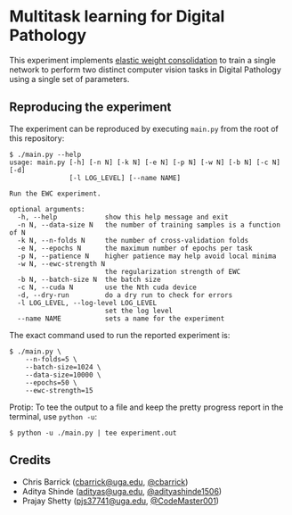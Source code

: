 # Multitask learning for Digital Pathology

This experiment implements [elastic weight consolidation][ewc] to train a single
network to perform two distinct computer vision tasks in Digital Pathology using
a single set of parameters.

[ewc]: https://arxiv.org/abs/1612.00796


## Reproducing the experiment

The experiment can be reproduced by executing `main.py` from the root of this
repository:

```
$ ./main.py --help
usage: main.py [-h] [-n N] [-k N] [-e N] [-p N] [-w N] [-b N] [-c N] [-d]
               [-l LOG_LEVEL] [--name NAME]

Run the EWC experiment.

optional arguments:
  -h, --help            show this help message and exit
  -n N, --data-size N   the number of training samples is a function of N
  -k N, --n-folds N     the number of cross-validation folds
  -e N, --epochs N      the maximum number of epochs per task
  -p N, --patience N    higher patience may help avoid local minima
  -w N, --ewc-strength N
                        the regularization strength of EWC
  -b N, --batch-size N  the batch size
  -c N, --cuda N        use the Nth cuda device
  -d, --dry-run         do a dry run to check for errors
  -l LOG_LEVEL, --log-level LOG_LEVEL
                        set the log level
  --name NAME           sets a name for the experiment
```

The exact command used to run the reported experiment is:

```
$ ./main.py \
    --n-folds=5 \
    --batch-size=1024 \
    --data-size=10000 \
    --epochs=50 \
    --ewc-strength=15
```

Protip: To tee the output to a file and keep the pretty progress report in the
terminal, use `python -u`:

```
$ python -u ./main.py | tee experiment.out
```


## Credits
- Chris Barrick (cbarrick@uga.edu, [@cbarrick](github.com/cbarrick))
- Aditya Shinde (adityas@uga.edu, [@adityashinde1506](github.com/adityashinde1506))
- Prajay Shetty (pjs37741@uga.edu, [@CodeMaster001](github.com/CodeMaster001))
